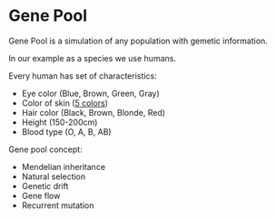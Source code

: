# Gene Pool

Gene Pool is a simulation of any population with gemetic information.

In our example as a species we use humans.

Every human has set of characteristics:
- Eye color
  (Blue, Brown, Green, Gray)
- Color of skin
  ([5 colors](http://www.color-hex.com/color-palette/547 "Link to colors"))
- Hair color
  (Black, Brown, Blonde, Red)
- Height
  (150-200cm)
- Blood type
  (O, A, B, AB)

Gene pool concept:
- Mendelian inheritance
- Natural selection
- Genetic drift
- Gene flow
- Recurrent mutation
